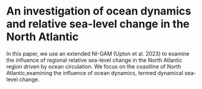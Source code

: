 # An investigation of ocean dynamics and relative sea-level change in the North Atlantic
In this paper, we use an extended NI-GAM (Upton et al. 2023) to examine the influence of regional relative sea-level change in the North Atlantic region driven by ocean circulation. We focus on the coastline of North Atlantic,examining the influence of ocean dynamics, termed dynamical sea-level change.
